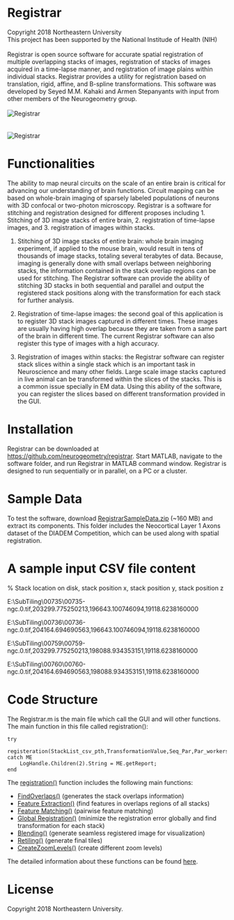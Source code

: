 # Registrar

Copyright 2018 Northeastern University
</br>
This project has been supported by the National Institude of Health (NIH)
</br></br>
Registrar is open source software for accurate spatial registration of multiple overlapping stacks of images, registration of stacks of images acquired in a time-lapse manner, and registration of image plains within individual stacks. Registrar provides a utility for registration based on translation, rigid, affine, and B-spline transformations. This software was developed by Seyed M.M. Kahaki and Armen Stepanyants with input from other members of the Neurogeometry group.
</br></br>
<img src="https://web.northeastern.edu/kahaki/Registrar_.PNG" alt="Registrar" align="middle"> 
</br></br></br>
<img src="https://web.northeastern.edu/kahaki/reg_before_after.PNG" alt="Registrar" align="middle">

# Functionalities
The ability to map neural circuits on the scale of an entire brain is critical for advancing our understanding of brain functions. Circuit mapping can be based on whole-brain imaging of sparsely labeled populations of neurons with 3D confocal or two-photon microscopy. Registrar is a software for stitching and registration designed for different proposes including 1. Stitching of 3D image stacks of entire brain, 2. registration of time-lapse images, and 3. registration of images within stacks. 
1.	Stitching of 3D image stacks of entire brain: whole brain imaging experiment, if applied to the mouse brain, would result in tens of thousands of image stacks, totaling several terabytes of data. Because, imaging is generally done with small overlaps between neighboring stacks, the information contained in the stack overlap regions can be used for stitching. The Registrar software can provide the ability of stitching 3D stacks in both sequential and parallel and output the registered stack positions along with the transformation for each stack for further analysis. 

2.	Registration of time-lapse images: the second goal of this application is to register 3D stack images captured in different times. These images are usually having high overlap because they are taken from a same part of the brain in different time. The current Registrar software can also register this type of images with a high accuracy. 

3.	Registration of images within stacks: the Registrar software can register stack slices within a single stack which is an important task in Neuroscience and many other fields. Large scale image stacks captured in live animal can be transformed within the slices of the stacks. This is a common issue specially in EM data. Using this ability of the software, you can register the slices based on different transformation provided in the GUI.

# Installation

Registrar can be downloaded at https://github.com/neurogeometry/registrar. Start MATLAB, navigate to the software folder, and run Registrar in MATLAB command window. Registrar is designed to run sequentially or in parallel, on a PC or a cluster.

# Sample Data

To test the software, download <a href="http://www.northeastern.edu/neurogeometry/wp-content/uploads/RegistrarSampleData.zip">RegistrarSampleData.zip</a> (~160 MB) and extract its components. This folder includes the Neocortical Layer 1 Axons dataset of the DIADEM Competition, which can be used along with spatial registration.

# A sample input CSV file content

% Stack location on disk, stack position x, stack position y, stack position z

E:\SubTiling\00735\00735-ngc.0.tif,203299.775250213,196643.100746094,19118.6238160000

E:\SubTiling\00736\00736-ngc.0.tif,204164.694690563,196643.100746094,19118.6238160000

E:\SubTiling\00759\00759-ngc.0.tif,203299.775250213,198088.934353151,19118.6238160000

E:\SubTiling\00760\00760-ngc.0.tif,204164.694690563,198088.934353151,19118.6238160000

# Code Structure

The Registrar.m is the main file which call the GUI and will other functions. The main function in this file called registration():

```
try
    registeration(StackList_csv_pth,TransformationValue,Seq_Par,Par_workers,blendingSID,handles,LogHandle)
catch ME
    LogHandle.Children(2).String = ME.getReport;
end
```
The <a href='https://github.com/neurogeometry/Registrar/tree/master/Functions#registration'>registration()</a> function includes the following main functions:
- <a href='https://github.com/neurogeometry/Registrar/tree/master/Functions#findoverlaps'>FindOverlaps()</a> (generates the stack overlaps information)</br>
- <a href='https://github.com/neurogeometry/Registrar/tree/master/Functions#featureextraction'>Feature Extraction()</a> (find features in overlaps regions of all stacks)</br>
- <a href='https://github.com/neurogeometry/Registrar/tree/master/Functions#feature-matching'>Feature Matching()</a> (pairwise feature matching) </br>
- <a href='https://github.com/neurogeometry/Registrar/tree/master/Functions#global-registration'>Global Registration()</a> (minimize the registration error globally and find transformation for each stack) </br>
- <a href='https://github.com/neurogeometry/Registrar/tree/master/Functions#blending'>Blending()</a> (generate seamless registered image for visualization)</br>
- <a href='https://github.com/neurogeometry/Registrar/tree/master/Functions#retiling'>Retiling()</a> (generate final tiles)</br>
- <a href='https://github.com/neurogeometry/Registrar/tree/master/Functions#createzoomlevels'>CreateZoomLevels()</a> (create different zoom levels)</br>

The detailed information about these functions can be found <a href='https://github.com/neurogeometry/'>here</a>.

# License

Copyright 2018 Northeastern University.

